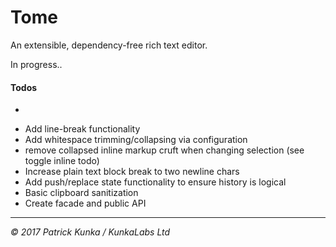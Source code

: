 # Tome
An extensible, dependency-free rich text editor.

In progress..

#### Todos

- ~~~Ensure active markups are always accurate on set selection~~~
- Add line-break functionality
- Add whitespace trimming/collapsing via configuration
- remove collapsed inline markup cruft when changing selection (see toggle inline todo)
- Increase plain text block break to two newline chars
- Add push/replace state functionality to ensure history is logical
- Basic clipboard sanitization
- Create facade and public API

---
*&copy; 2017 Patrick Kunka / KunkaLabs Ltd*
